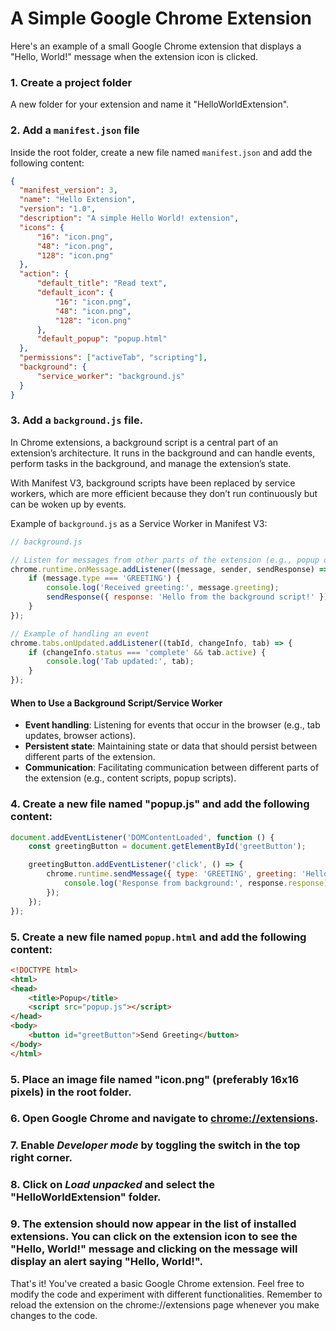 # A Simple Google Chrome Extension

Here's an example of a small Google Chrome extension that displays a "Hello, World!" message when the extension icon is clicked.

### 1. Create a project folder

A new folder for your extension and name it "HelloWorldExtension".

### 2. Add a `manifest.json` file

Inside the root folder, create a new file named `manifest.json` and add the following content:

```json
{
  "manifest_version": 3,
  "name": "Hello Extension",
  "version": "1.0",
  "description": "A simple Hello World! extension",
  "icons": {
      "16": "icon.png",
      "48": "icon.png",
      "128": "icon.png"
  },
  "action": {
      "default_title": "Read text",
      "default_icon": {
          "16": "icon.png",
          "48": "icon.png",
          "128": "icon.png"
      },
      "default_popup": "popup.html"
  },
  "permissions": ["activeTab", "scripting"],
  "background": {
      "service_worker": "background.js"
  }
}

```
### 3. Add a `background.js` file.
In Chrome extensions, a background script is a central part of an extension’s architecture. It runs in the background and can handle events, perform tasks in the background, and manage the extension’s state.

With Manifest V3, background scripts have been replaced by service workers, which are more efficient because they don’t run continuously but can be woken up by events.

Example of `background.js` as a Service Worker in Manifest V3:

```javascript
// background.js

// Listen for messages from other parts of the extension (e.g., popup or content scripts)
chrome.runtime.onMessage.addListener((message, sender, sendResponse) => {
    if (message.type === 'GREETING') {
        console.log('Received greeting:', message.greeting);
        sendResponse({ response: 'Hello from the background script!' });
    }
});

// Example of handling an event
chrome.tabs.onUpdated.addListener((tabId, changeInfo, tab) => {
    if (changeInfo.status === 'complete' && tab.active) {
        console.log('Tab updated:', tab);
    }
});

```
#### When to Use a Background Script/Service Worker
- **Event handling**: Listening for events that occur in the browser (e.g., tab updates, browser actions).
- **Persistent state**: Maintaining state or data that should persist between different parts of the extension.
- **Communication**: Facilitating communication between different parts of the extension (e.g., content scripts, popup scripts).

### 4. Create a new file named "popup.js" and add the following content:

```javascript
document.addEventListener('DOMContentLoaded', function () {
    const greetingButton = document.getElementById('greetButton');

    greetingButton.addEventListener('click', () => {
        chrome.runtime.sendMessage({ type: 'GREETING', greeting: 'Hello, background!' }, (response) => {
            console.log('Response from background:', response.response);
        });
    });
});

```

### 5. Create a new file named `popup.html` and add the following content:

```html
<!DOCTYPE html>
<html>
<head>
    <title>Popup</title>
    <script src="popup.js"></script>
</head>
<body>
    <button id="greetButton">Send Greeting</button>
</body>
</html>

```

### 5. Place an image file named "icon.png" (preferably 16x16 pixels) in the root folder.

### 6. Open Google Chrome and navigate to [chrome://extensions](chrome://extensions/).

### 7. Enable _Developer mode_ by toggling the switch in the top right corner.

### 8. Click on _Load unpacked_ and select the "HelloWorldExtension" folder.

### 9. The extension should now appear in the list of installed extensions. You can click on the extension icon to see the "Hello, World!" message and clicking on the message will display an alert saying "Hello, World!".

That's it! You've created a basic Google Chrome extension. Feel free to modify the code and experiment with different functionalities. Remember to reload the extension on the chrome://extensions page whenever you make changes to the code.